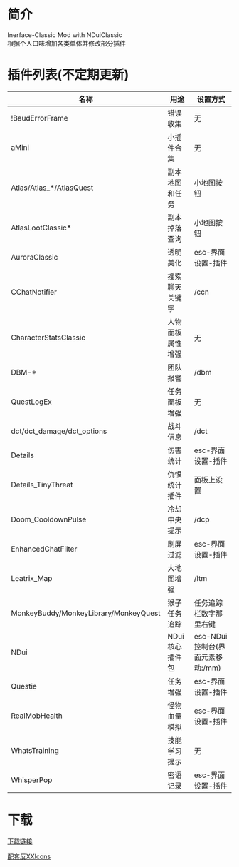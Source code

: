 # 简介
 Inerface-Classic Mod with NDuiClassic  
 根据个人口味增加各类单体并修改部分插件

# 插件列表(不定期更新)
|       名称       |       用途     |    设置方式    |
| ---------------- | ------------- | ------------- |
|!BaudErrorFrame|错误收集|无|
| aMini|小插件合集|无|
|Atlas/Atlas_*/AtlasQuest|副本地图和任务|小地图按钮|
|AtlasLootClassic*|副本掉落查询|小地图按钮|
|AuroraClassic|透明美化|esc-界面设置-插件|
|CChatNotifier|搜索聊天关键字|/ccn|
|CharacterStatsClassic|人物面板属性增强|无|
|DBM-*|团队报警|/dbm|
|QuestLogEx|任务面板增强|无|
|dct/dct_damage/dct_options|战斗信息|/dct|
|Details|伤害统计|esc-界面设置-插件|
|Details_TinyThreat|仇恨统计插件|面板上设置|
|Doom_CooldownPulse|冷却中央提示|/dcp|
|EnhancedChatFilter|刷屏过滤|esc-界面设置-插件|
|Leatrix_Map|大地图增强|/ltm|
|MonkeyBuddy/MonkeyLibrary/MonkeyQuest|猴子任务追踪|任务追踪栏数字那里右键|
|NDui|NDui核心插件包|esc-NDui控制台(界面元素移动:/mm)|
|Questie|任务增强|esc-界面设置-插件|
|RealMobHealth|怪物血量模拟|esc-界面设置-插件|
|WhatsTraining|技能学习提示|无|
|WhisperPop|密语记录|esc-界面设置-插件|

# 下载

[下载链接](https://github.com/msylgj/Interface-Classic/releases)

[配套反XXIcons](https://www.wowinterface.com/downloads/download25208-CleanIcons-Thin-Classic "美化&反和谐图标,放到Interface目录下")
